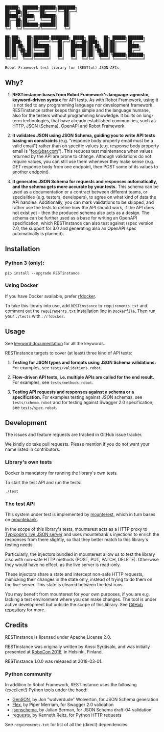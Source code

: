 
    ██████╗ ███████╗███████╗████████╗
    ██╔══██╗██╔════╝██╔════╝╚══██╔══╝
    ██████╔╝█████╗  ███████╗   ██║
    ██╔══██╗██╔══╝  ╚════██║   ██║
    ██║  ██║███████╗███████║   ██║
    ╚═╝  ╚═╝╚══════╝╚══════╝   ╚═╝

    ██╗███╗   ██╗███████╗████████╗ █████╗ ███╗   ██╗ ██████╗███████╗
    ██║████╗  ██║██╔════╝╚══██╔══╝██╔══██╗████╗  ██║██╔════╝██╔════╝
    ██║██╔██╗ ██║███████╗   ██║   ███████║██╔██╗ ██║██║     █████╗
    ██║██║╚██╗██║╚════██║   ██║   ██╔══██║██║╚██╗██║██║     ██╔══╝
    ██║██║ ╚████║███████║   ██║   ██║  ██║██║ ╚████║╚██████╗███████╗
    ╚═╝╚═╝  ╚═══╝╚══════╝   ╚═╝   ╚═╝  ╚═╝╚═╝  ╚═══╝ ╚═════╝╚══════╝

    Robot Framework test library for (RESTful) JSON APIs


## Why?

1. **RESTinstance bases from Robot Framework's language-agnostic, keyword-driven
syntax** for API tests. As with Robot Framework, using it is not tied
to any programming language nor development framework.
RESTinstance rather keeps things simple and the language humane, also for
the testers without programming knowledge. It builts on long-term
technologies, that have already established communities, such as HTTP,
JSON (Schema), OpenAPI and Robot Framework.

2. **It validates JSON using JSON Schema, guiding you to write API tests
basing on constraints** (e.g. "response body property email must be a valid
email") rather than on specific values (e.g. response body property email
is "foo@bar.com"). This reduces test maintenance when values returned by
the API are prone to change. Although validations do not require values,
you can still use them whenever they make sense (e.g. GET response body
from one endpoint, then POST some of its values to another endpoint).

3. **It generates JSON Schema for requests and responses automatically,
and the schema gets more accurate by your tests.**
This schema can be used as a documentation or a contract between
different teams, or specialities (e.g. testers, developers), to agree on
what kind of data the API handles. Additionally, you can mark validations
to be skipped, and rather use the tests to define how the API should work,
if the API does not exist yet - then the produced schema also acts as a design.
The schema can be further used as a base for writing an OpenAPI specification,
which RESTinstance can also test against (spec version 2.0, the support for 3.0
and generating also an OpenAPI spec automatically is planned).


## Installation

### Python 3 (only):

    pip install --upgrade RESTinstance

### Using Docker

If you have Docker available, prefer
[rfdocker](https://github.com/asyrjasalo/rfdocker).

To take this library into use, add `RESTinstance` to `requirements.txt`
and comment out the `requirements.txt` installation line in `Dockerfile`.
Then run your `./tests` with `./rfdocker`.


## Usage

See [keyword documentation](https://github.com/asyrjasalo/RESTinstance/tree/master/docs/REST.html) for all the keywords.

RESTinstance targets to cover (at least) three kind of API tests:

1. **Testing for JSON types and formats using JSON Schema validations.**
For examples, see `tests/validations.robot`.

2. **Flow-driven API tests, i.e. multiple APIs are called for the end result.**
For examples, see `tests/methods.robot`.

3. **Testing API requests and responses against a schema or a specification.**
For examples testing against JSON schemas, see `tests/schema.robot`
and for testing against Swagger 2.0 specification, see `tests/spec.robot`.


## Development

The issues and feature requests are tracked in GitHub issue tracker.

We kindly do take pull requests. Please mention if you do not want your
name listed in contributors.

### Library's own tests

Docker is mandatory for running the library's own tests.

To start the test API and run the tests:

    ./test

### The test API

This system under test is implemented by
[mounterest](https://github.com/asyrjasalo/mounterest),
which in turn bases on [mountebank](http://www.mbtest.org).

In the scope of this library's tests, mounterest acts as a HTTP proxy to
[Typicode's live JSON server](jsonplaceholder.typicode.com) and uses
mountebank's injections to enrich the responses from there slightly,
so that they better match to this library's testing needs.

Particularly, the injectors bundled in mounterest allow us to test
the library also with non-safe HTTP methods (POST, PUT, PATCH, DELETE).
Otherwise they would have no effect, as the live server is read-only.

These injectors share a state and intercept non-safe HTTP requests,
mimicking their changes in the state only, instead of trying to do
them on the live-server. This state is cleared between the test runs.

You may benefit from mounterest for your own purposes, if you are
e.g. lacking a test environment where you can make changes.
The tool is under active development but outside the scope of this library.
See [GitHub repository](https://github.com/asyrjasalo/mounterest) for more.


## Credits

RESTinstance is licensed under Apache License 2.0.

RESTinstance was originally written by Anssi Syrjäsalo, and was initially
presented at [RoboCon 2018](https://robocon.io), in Helsinki, Finland.

RESTinstance 1.0.0 was released at 2018-03-01.

### Python community

In addition to Robot Framework, RESTinstance uses the following (excellent!)
Python tools under the hood:

- [GenSON](https://github.com/wolverdude/GenSON), by Jon "wolverdude" Wolverton,
for JSON Schema generation
- [Flex](https://github.com/pipermerriam/flex), by Piper Merriam,
for Swagger 2.0 validation
- [jsonschema](https://github.com/Julian/jsonschema), by Julian Berman,
for JSON Schema draft-04 validation
- [requests](https://github.com/requests/requests), by Kenneth Reitz,
for Python HTTP requests

See `requirements.txt` for list of all the (direct) dependencies.